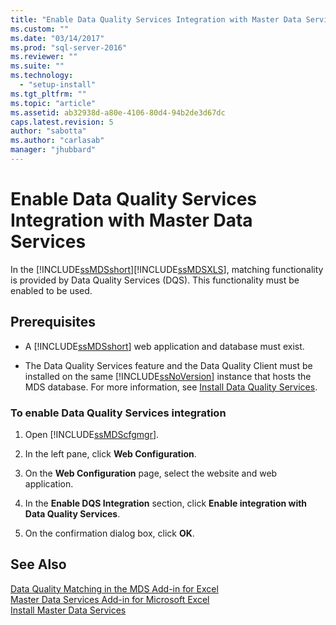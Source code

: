 ```yaml
---
title: "Enable Data Quality Services Integration with Master Data Services | Microsoft Docs"
ms.custom: ""
ms.date: "03/14/2017"
ms.prod: "sql-server-2016"
ms.reviewer: ""
ms.suite: ""
ms.technology: 
  - "setup-install"
ms.tgt_pltfrm: ""
ms.topic: "article"
ms.assetid: ab32938d-a80e-4106-80d4-94b2de3d67dc
caps.latest.revision: 5
author: "sabotta"
ms.author: "carlasab"
manager: "jhubbard"
---
```

# Enable Data Quality Services Integration with Master Data Services
  In the [!INCLUDE[ssMDSshort](../../includes/ssmdsshort-md.md)][!INCLUDE[ssMDSXLS](../../includes/ssmdsxls-md.md)], matching functionality is provided by Data Quality Services (DQS). This functionality must be enabled to be used.  
  
## Prerequisites  
  
-   A [!INCLUDE[ssMDSshort](../../includes/ssmdsshort-md.md)] web application and database must exist.  
  
-   The Data Quality Services feature and the Data Quality Client must be installed on the same [!INCLUDE[ssNoVersion](../../includes/ssnoversion-md.md)] instance that hosts the MDS database. For more information, see [Install Data Quality Services](../../data-quality-services/install-windows/install-data-quality-services.md).  
  
### To enable Data Quality Services integration  
  
1.  Open [!INCLUDE[ssMDScfgmgr](../../includes/ssmdscfgmgr-md.md)].  
  
2.  In the left pane, click **Web Configuration**.  
  
3.  On the **Web Configuration** page, select the website and web application.  
  
4.  In the **Enable DQS Integration** section, click **Enable integration with Data Quality Services**.  
  
5.  On the confirmation dialog box, click **OK**.  
  
## See Also  
 [Data Quality Matching in the MDS Add-in for Excel](../../master-data-services/microsoft-excel-add-in/data-quality-matching-in-the-mds-add-in-for-excel.md)   
 [Master Data Services Add-in for Microsoft Excel](../../master-data-services/microsoft-excel-add-in/master-data-services-add-in-for-microsoft-excel.md)   
 [Install Master Data Services](../../master-data-services/install-windows/install-master-data-services.md)  
  
  
